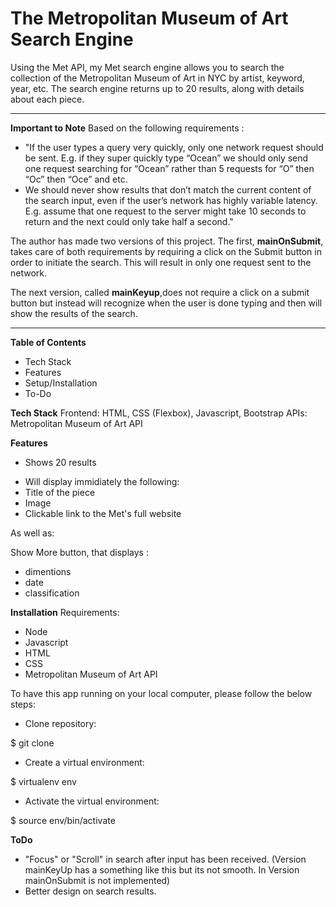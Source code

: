 # The Metropolitan Museum of Art Search Engine #

Using the Met API, my Met search engine allows you to search the collection of the Metropolitan Museum of Art in NYC by artist, keyword, year, etc. The search engine returns up to 20 results, along with details about each piece.
___________________________________________________________________

**Important to Note**
Based on the following requirements :

+ "If the user types a query very quickly, only one network request should be sent.
E.g. if they super quickly type “Ocean” we should only send one request searching for “Ocean” rather than 5 requests for “O” then “Oc” then “Oce” and etc.
+ We should never show results that don’t match the current content of the search input, even if the user’s network has highly variable latency.
E.g. assume that one request to the server might take 10 seconds to return and the next could only take half a second."

The author has made two versions of this project. The first,
**mainOnSubmit**, takes care of both requirements by requiring a click on the Submit button in order to initiate the search. This will result in only one request sent to the network.

The next version, called **mainKeyup**,does not require a click on a submit button but instead will recognize when the user is done typing and then will show the results of the search.

___________________________________________________________________

**Table of Contents**
+ Tech Stack
+ Features
+ Setup/Installation
+ To-Do

**Tech Stack**
Frontend: HTML, CSS (Flexbox), Javascript, Bootstrap
APIs: Metropolitan Museum of Art API

**Features**

+ Shows 20 results
* Will display immidiately the following:
* Title of the piece
* Image 
* Clickable link to the Met's full website

As well as:

Show More button, 
that displays :
+ dimentions
+ date 
+ classification



**Installation**
Requirements:
+ Node
+ Javascript
+ HTML
+ CSS
+ Metropolitan Museum of Art API

To have this app running on your local computer, please follow the below steps:

+ Clone repository:

$ git clone 
+ Create a virtual environment:

$ virtualenv env
+ Activate the virtual environment:

$ source env/bin/activate


**ToDo**
+ "Focus" or "Scroll" in search after input has been received. (Version mainKeyUp has a something like this but its not smooth. In Version mainOnSubmit is not implemented)
+ Better design on search results.
